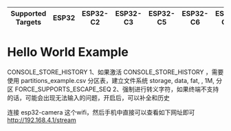 | Supported Targets | ESP32 | ESP32-C2 | ESP32-C3 | ESP32-C5 | ESP32-C6 | ESP32-C61 | ESP32-H2 | ESP32-P4 | ESP32-S2 | ESP32-S3 | Linux |
| ----------------- | ----- | -------- | -------- | -------- | -------- | --------- | -------- | -------- | -------- | -------- | ----- |

# Hello World Example
CONSOLE_STORE_HISTORY 
1、如果激活 CONSOLE_STORE_HISTORY ，需要使用 partitions_example.csv 分区表，建立文件系统 storage,  data, fat,     ,        1M, 分区
FORCE_SUPPORTS_ESCAPE_SEQ
2、强制进行转义字符，如果终端不支持的话，可能会出现无法输入的问题，开启后，可以补全和历史

连接 esp32-camera 这个wifi，然后手机中直接可以查看如下网址即可
http://192.168.4.1/stream

